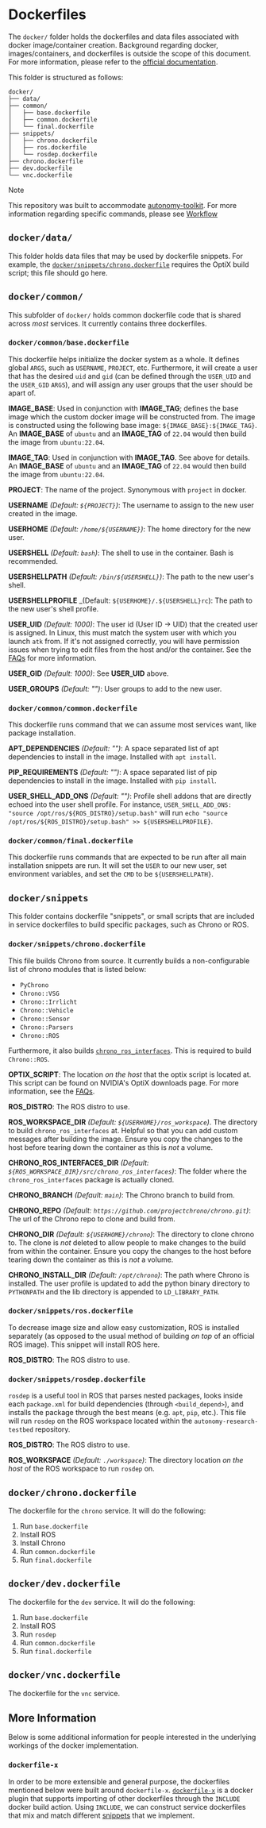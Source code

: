 # Dockerfiles

The `docker/` folder holds the dockerfiles and data files associated with docker
image/container creation. Background regarding docker, images/containers, and
dockerfiles is outside the scope of this document. For more information, please
refer to the [official documentation](https://docs.docker.com).

This folder is structured as follows:

```
docker/
├── data/
├── common/
│   ├── base.dockerfile
│   ├── common.dockerfile
│   └── final.dockerfile
├── snippets/
│   ├── chrono.dockerfile
│   ├── ros.dockerfile
│   └── rosdep.dockerfile
├── chrono.dockerfile
├── dev.dockerfile
└── vnc.dockerfile
```

> [!NOTE]
> This repository was built to accommodate [autonomy-toolkit](https://projects.sbel.org/autonomy-toolkit). For more information regarding specific commands, please see [Workflow](./../usage/development_workflow.md)

## `docker/data/`

This folder holds data files that may be used by dockerfile snippets. For example,
the [`docker/snippets/chrono.dockerfile`](../../docker/snippets/chrono.dockerfile) requires the OptiX build script; this file should go here.

## `docker/common/`

This subfolder of `docker/` holds common dockerfile code that is shared across _most_
services. It currently contains three dockerfiles.

### `docker/common/base.dockerfile`

This dockerfile helps initialize the docker system as a whole. It defines global `ARGS`,
such as `USERNAME`, `PROJECT`, etc. Furthermore, it will create a user that has the
desired `uid` and `gid` (can be defined through the `USER_UID` and the `USER_GID`
`ARGS`), and will assign any user groups that the user should be apart of.

**IMAGE_BASE**: Used in conjunction with **IMAGE_TAG**; defines the base image which
the custom docker image will be constructed from. The image is constructed using the
following base image: `${IMAGE_BASE}:${IMAGE_TAG}`. An **IMAGE_BASE** of `ubuntu` and an
**IMAGE_TAG** of `22.04` would then build the image from `ubuntu:22.04`.

**IMAGE_TAG**: Used in conjunction with **IMAGE_TAG**. See above for details. An
**IMAGE_BASE** of `ubuntu` and an **IMAGE_TAG** of `22.04` would then build the image
from `ubuntu:22.04`.

**PROJECT**: The name of the project. Synonymous with `project` in docker.

**USERNAME** _(Default: `${PROJECT}`)_: The username to assign to the new user created
in the image.

**USERHOME** _(Default: `/home/${USERNAME}`)_: The home directory for the new user.

**USERSHELL** _(Default: `bash`)_: The shell to use in the container. Bash is
recommended.

**USERSHELLPATH** _(Default: `/bin/${USERSHELL}`)_: The path to the new user's shell.

**USERSHELLPROFILE** _(Default: `${USERHOME}/.${USERSHELL}rc`): The path to the new
user's shell profile.

**USER_UID** _(Default: 1000)_: The user id (User ID -> UID) that the created user is
assigned. In Linux, this must match the system user with which you launch `atk` from.
If it's not assigned correctly, you will have permission issues when trying to edit
files from the host and/or the container. See the [FAQs](./../misc/faq.md#file-permissions)
for more information.

**USER_GID** _(Default: 1000)_: See **USER_UID** above.

**USER_GROUPS** _(Default: "")_: User groups to add to the new user.

### `docker/common/common.dockerfile`

This dockerfile runs command that we can assume most services want, like package
installation.

**APT_DEPENDENCIES** _(Default: "")_: A space separated list of apt dependencies to
install in the image. Installed with `apt install`.

**PIP_REQUIREMENTS** _(Default: "")_: A space separated list of pip dependencies to
install in the image. Installed with `pip install`.

**USER_SHELL_ADD_ONS** _(Default: "")_: Profile shell addons that are directly echoed
into the user shell profile. For instance,
`USER_SHELL_ADD_ONS: "source /opt/ros/${ROS_DISTRO}/setup.bash"` will run
`echo "source /opt/ros/${ROS_DISTRO}/setup.bash" >> ${USERSHELLPROFILE}`.

### `docker/common/final.dockerfile`

This dockerfile runs commands that are expected to be run after all main installation
snippets are run. It will set the `USER` to our new user, set environment variables, and
set the `CMD` to be `${USERSHELLPATH}`.

## `docker/snippets`

This folder contains dockerfile "snippets", or small scripts that are included in
service dockerfiles to build specific packages, such as Chrono or ROS.

### `docker/snippets/chrono.dockerfile`

This file builds Chrono from source. It currently builds a non-configurable list of
chrono modules that is listed below:

- `PyChrono`
- `Chrono::VSG`
- `Chrono::Irrlicht`
- `Chrono::Vehicle`
- `Chrono::Sensor`
- `Chrono::Parsers`
- `Chrono::ROS`

Furthermore, it also builds [`chrono_ros_interfaces`](https://github.com/projectchrono/chrono_ros_interfaces). This is required to build `Chrono::ROS`.

**OPTIX_SCRIPT**: The location _on the host_ that the optix script is located at. This
script can be found on NVIDIA's OptiX downloads page. For more information, see the
[FAQs](./../misc/faq.md#optix-install).

**ROS_DISTRO**: The ROS distro to use.

**ROS_WORKSPACE_DIR** _(Default: `${USERHOME}/ros_workspace`)_. The directory to build
`chrono_ros_interfaces` at. Helpful so that you can add custom messages after building
the image. Ensure you copy the changes to the host before tearing down the container
as this is _not_ a volume.

**CHRONO_ROS_INTERFACES_DIR** _(Default: `${ROS_WORKSPACE_DIR}/src/chrono_ros_interfaces`)_: The folder where the `chrono_ros_interfaces` package is actually cloned.

**CHRONO_BRANCH** _(Default: `main`)_: The Chrono branch to build from.

**CHRONO_REPO** _(Default: `https://github.com/projectchrono/chrono.git`)_: The url of
the Chrono repo to clone and build from.

**CHRONO_DIR** _(Default: `${USERHOME}/chrono`)_: The directory to clone chrono to. The
clone is _not_ deleted to allow people to make changes to the build from within the
container. Ensure you copy the changes to the host before tearing down the container
as this is _not_ a volume.

**CHRONO_INSTALL_DIR** _(Default: `/opt/chrono`)_: The path where Chrono is installed.
The user profile is updated to add the python binary directory to `PYTHONPATH` and
the lib directory is appended to `LD_LIBRARY_PATH`.

### `docker/snippets/ros.dockerfile`

To decrease image size and allow easy customization, ROS is installed separately (as
opposed to the usual method of building _on top_ of an official ROS image). This
snippet will install ROS here.

**ROS_DISTRO**: The ROS distro to use.

### `docker/snippets/rosdep.dockerfile`

`rosdep` is a useful tool in ROS that parses nested packages, looks inside each
`package.xml` for build dependencies (through `<build_depend>`), and installs the
package through the best means (e.g. `apt`, `pip`, etc.). This file will run `rosdep` on
the ROS workspace located within the `autonomy-research-testbed` repository.

**ROS_DISTRO**: The ROS distro to use.

**ROS_WORKSPACE** _(Default: `./workspace`)_: The directory location _on the host_ of
the ROS workspace to run `rosdep` on.

## `docker/chrono.dockerfile`

The dockerfile for the `chrono` service. It will do the following:

1. Run `base.dockerfile`
2. Install ROS
3. Install Chrono
4. Run `common.dockerfile`
5. Run `final.dockerfile`

## `docker/dev.dockerfile`

The dockerfile for the `dev` service. It will do the following:

1. Run `base.dockerfile`
2. Install ROS
3. Run `rosdep`
4. Run `common.dockerfile`
5. Run `final.dockerfile`

## `docker/vnc.dockerfile`

The dockerfile for the `vnc` service.

## More Information

Below is some additional information for people interested in the underlying workings of the docker implementation.

### `dockerfile-x`

In order to be more extensible and general purpose, the dockerfiles mentioned below were built around `dockerfile-x`. [`dockerfile-x`](https://github.com/devthefuture-org/dockerfile-x) is a docker plugin that supports importing of other dockerfiles through the `INCLUDE` docker build action. Using `INCLUDE`, we can construct service dockerfiles that mix and match different [snippets](#dockersnippets) that we implement.
